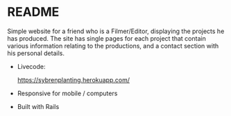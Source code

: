 # README

Simple website for a friend who is a Filmer/Editor, displaying the projects he has produced. The site has single pages for each project that contain various information relating to the productions, and a contact section with his personal details. 

* Livecode: 

    https://sybrenplanting.herokuapp.com/ 


* Responsive for mobile / computers 

* Built with Rails 


